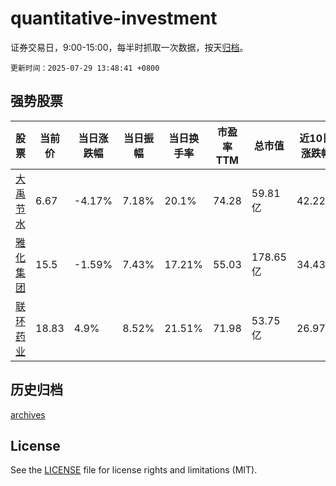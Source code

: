 # quantitative-investment

证券交易日，9:00-15:00，每半时抓取一次数据，按天[归档](archives)。

`更新时间：2025-07-29 13:48:41 +0800`

## 强势股票

|股票|当前价|当日涨跌幅|当日振幅|当日换手率|市盈率TTM|总市值|近10日涨跌幅|
|----|----|----|----|----|----|----|----|
|[大禹节水](https://xueqiu.com/S/SZ300021)|6.67|-4.17%|7.18%|20.1%|74.28|59.81亿|42.22%|
|[雅化集团](https://xueqiu.com/S/SZ002497)|15.5|-1.59%|7.43%|17.21%|55.03|178.65亿|34.43%|
|[联环药业](https://xueqiu.com/S/SH600513)|18.83|4.9%|8.52%|21.51%|71.98|53.75亿|26.97%|

## 历史归档

[archives](archives)

## License

See the [LICENSE](LICENSE) file for license rights and limitations (MIT).